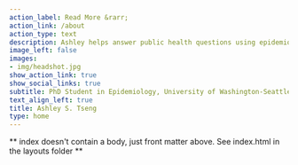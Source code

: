 ```yaml
---
action_label: Read More &rarr;
action_link: /about
action_type: text
description: Ashley helps answer public health questions using epidemiologic methods. Her research focuses on infectious diseases, data science, and novel technologies.
image_left: false
images:
- img/headshot.jpg
show_action_link: true
show_social_links: true
subtitle: PhD Student in Epidemiology, University of Washington-Seattle
text_align_left: true
title: Ashley S. Tseng
type: home
---
```


** index doesn't contain a body, just front matter above.
See index.html in the layouts folder **
